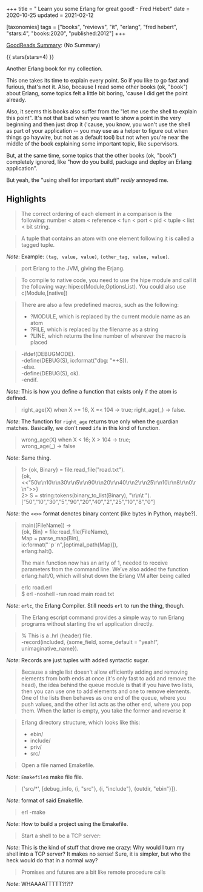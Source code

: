 +++
title = " Learn you some Erlang for great good! - Fred Hebert"
date = 2020-10-25
updated = 2021-02-12

[taxonomies]
tags = ["books", "reviews", "it", "erlang", "fred hebert", "stars:4",
"books:2020", "published:2012"]
+++

[GoodReads Summary](https://www.goodreads.com/book/show/6718693-learn-you-some-erlang-for-great-good):
(No Summary)

<!-- more -->

{{ stars(stars=4) }}

Another Erlang book for my collection.

This one takes its time to explain every point. So if you like to go fast and
furious, that's not it. Also, because I read some other books (ok, "book")
about Erlang, some topics felt a little bit boring, 'cause I did get the point
already.

Also, it seems this books also suffer from the "let me use the shell to explain
this point". It's not that bad when you want to show a point in the very
beginning and then just drop it ('cause, you know, you won't use the shell as
part of your application -- you may use as a helper to figure out when things
go haywire, but not as a default tool) but not when you're near the middle of
the book explaining some important topic, like supervisors.

But, at the same time, some topics that the other books (ok, "book") completely
ignored, like "how do you build, package and deploy an Erlang application".

But yeah, the "using shell for important stuff" *really* annoyed me.

## Highlights

> The correct ordering of each element in a comparison is the following:
> number < atom < reference < fun < port < pid < tuple < list < bit string.

>  A tuple that contains an atom with one element following it is called a
>  tagged tuple.

*Note*: Example: `(tag, value, value)`, `(other_tag, value, value)`.

> port Erlang to the JVM, giving the Erjang.

>  To compile to native code, you need to use the hipe module and call it the
>  following way: hipe:c(Module,OptionsList). You could also use
>  c(Module,[native]) 

>  There are also a few predefined macros, such as the following: 
>  - ?MODULE, which is replaced by the current module name as an atom 
>  - ?FILE, which is replaced by the filename as a string 
>  - ?LINE, which returns the line number of wherever the macro is placed 

>  -ifdef(DEBUGMODE).<br>
>  -define(DEBUG(S), io:format("dbg: "++S)).<br>
>  -else.<br>
>  -define(DEBUG(S), ok).<br>
>  -endif.

*Note*: This is how you define a function that exists only if the atom is
defined.

>  right_age(X) when X >= 16, X =< 104 -> true;
>  right_age(_) -> false. 

*Note*: The function for `right_age` returns true only when the guardian
matches. Basically, we don't need `if`s in this kind of function.

>  wrong_age(X) when X < 16; X > 104 -> true;<br>
>  wrong_age(_) -> false 

*Note*: Same thing.

>  1> {ok, Binary} = file:read_file("road.txt").<br>
>  {ok,<<"50\r\n10\r\n30\r\n5\r\n90\r\n20\r\n40\r\n2\r\n25\r\n10\r\n8\r\n0\r\n">>} <br>
>  2> S = string:tokens(binary_to_list(Binary), "\r\n\t ").<br>
>  ["50","10","30","5","90","20","40","2","25","10","8","0"] 

*Note*: the `<<>>` format denotes binary content (like bytes in Python, maybe?).

>  main([FileName]) -> <br>
>    {ok, Bin} = file:read_file(FileName),<br>
>    Map = parse_map(Bin),<br>
>    io:format("˜p˜n",[optimal_path(Map)]),<br>
>    erlang:halt().
>
>  The main function now has an arity of 1, needed to receive parameters from
>  the command line. We’ve also added the function erlang:halt/0, which will
>  shut down the Erlang VM after being called 

>  erlc road.erl <br>
>  $ erl -noshell -run road main road.txt 

*Note*: `erlc`, the Erlang Compiler. Still needs `erl` to run the thing,
though.

>  The Erlang escript command provides a simple way to run Erlang programs
>  without starting the erl application directly.

>  % This is a .hrl (header) file.<br>
>  -record(included, {some_field, some_default = "yeah!", unimaginative_name}).

*Note*: Records are just tuples with added syntactic sugar.

>  Because a single list doesn't allow efficiently adding and removing elements
>  from both ends at once (it's only fast to add and remove the head), the idea
>  behind the queue module is that if you have two lists, then you can use one
>  to add elements and one to remove elements. One of the lists then behaves as
>  one end of the queue, where you push values, and the other list acts as the
>  other end, where you pop them. When the latter is empty, you take the former
>  and reverse it 

>  Erlang directory structure, which looks like this:
>  - ebin/ 
>  - include/ 
>  - priv/ 
>  - src/ 

>  Open a file named Emakefile.

*Note*: `Emakefile`s make file file.

>  {'src/*', [debug_info, {i, "src"}, {i, "include"}, {outdir, "ebin"}]}. 

*Note*: format of said Emakefile.

>  erl -make 

*Note*: How to build a project using the Emakefile.

>  Start a shell to be a TCP server: 

*Note*: This is the kind of stuff that drove me crazy: Why would I turn my
shell into a TCP server? It makes no sense! Sure, it is simpler, but who the
heck would do that in a normal way?

>  Promises and futures are a bit like remote procedure calls 

*Note*: WHAAAATTTTT?!?!?
